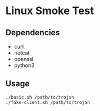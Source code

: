 # Linux Smoke Test

## Dependencies

- curl
- netcat
- openssl
- python3

## Usage

```
./basic.sh /path/to/trojan
./fake-client.sh /path/to/trojan
```
